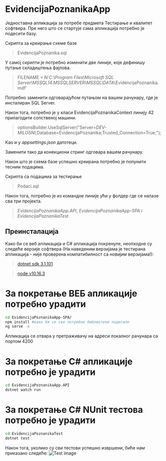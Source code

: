 # EvidencijaPoznanikaApp

Једноставна апликација за потребе предмета Тестирање и квалитет софтвера.
Пре него што се стартује сама апликација потребно је подесити базу. 

Скрипта за креирање схеме базе

> EvidencijaPoznanika.sql

У самој скрипти је потребно изменити две линије, које дефинишу путање складиштења фајлова.

> FILENAME = N'*C:\Program Files\Microsoft SQL Server\MSSQL14.MSSQLSERVER\MSSQL\DATA*\EvidencijaPoznanika.mdf' 

Потребно заменити одговарајућом путањом на вашем рачунару, где је инсталиран SQL Server.

Након тога, потребно је у класи EvidencijaPoznanikaContext линију 42 прилагодити сопственој машини.

> optionsBuilder.UseSqlServer("Server=*DEV-MILOSNI*;Database=EvidencijaPoznanika;Trusted_Connection=True;");

Као и у *appsettings.json* датотеци.

Заменити тако да конекциони стринг одговара вашем рачунару.

Након што је схема базе успешно креирана потребно је попунити тесним подацима. 

Скрипта са подацима за тестирање 

> Podaci.sql

Након тога, потребно је из командне линије ући у фолдер где се налазе сва три пројекта.
> *EvidencijaPoznanikaApp.API*, *EvidencijaPoznanikaApp-SPA* i *EvidencijaPoznanikaTest*

## Преинсталација
Како би се веб апликација и C# апликација покренуле, неопходне су следеће верзије софтвера (На наведеним верзијама је тестирана апликација - није проверена компатибилност са новијим верзијама!):
>[dotnet sdk 3.1.101](https://dotnet.microsoft.com/download/dotnet-core/3.1)

>[node v10.16.3](https://nodejs.org/en/download/releases/)

За покретање ВЕБ апликације потребно урадити
============================================
```bash
cd EvidencijaPoznanikaApp-SPA/
npm install #како би се све потребне библиотеке подесиле
ng serve -o
```
Апликација се отвара у претраживачу на адреси локалног рачунара са портом 4200

За покретање C# апликације потребно је урадити
==============================================
```bash
cd EvidencijaPoznanikaApp.API
dotnet watch run
```

За покретање C# NUnit тестова потребно је урадити
==============================================
```bash
cd EvidencijaPoznanikaTest
dotnet test
```

Након тога, уколико су сви тестови успешно извршени, биће нам приказано следеће:
![Test image](https://i.imgur.com/eKrq6Ry.png)
